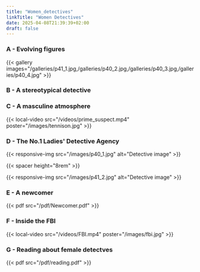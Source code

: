 ```yaml
---
title: "Women_detectives"
linkTitle: "Women Detectives"
date: 2025-04-08T21:39:39+02:00
draft: false
---
```


### A - Evolving figures

{{< gallery images="/galleries/p41_1.jpg,/galleries/p40_2.jpg,/galleries/p40_3.jpg,/galleries/p40_4.jpg" >}}

### B - A stereotypical detective

### C - A masculine atmosphere

{{< local-video src="/videos/prime_suspect.mp4" poster="/images/tennison.jpg" >}}

### D - The No.1 Ladies' Detective Agency

{{< responsive-img src="/images/p40_1.jpg" alt="Detective image" >}}

{{< spacer height="8rem" >}}

{{< responsive-img src="/images/p41_2.jpg" alt="Detective image" >}}

### E - A newcomer

{{< pdf src="/pdf/Newcomer.pdf" >}}

### F - Inside the FBI

{{< local-video src="/videos/FBI.mp4" poster="/images/fbi.jpg" >}}

### G - Reading about female detectves

{{< pdf src="/pdf/reading.pdf" >}}
